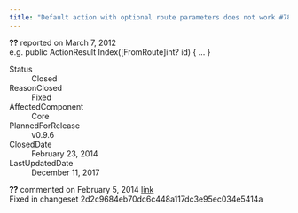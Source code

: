 ```yaml
---
title: "Default action with optional route parameters does not work #783"
---
```

<div class="issue-report">
   <div class="issue-header"><b>??</b> reported on 
      <time datetime="2012-03-07T12:46:49.44-08:00" title="2012-03-07T12:46:49.44-08:00">March 7, 2012</time>
   </div>
   <div class="issue-message" markdown="1">e.g.
public ActionResult Index([FromRoute]int? id) {
   ...
}
      
   </div>
   <div class="issue-footer">
      <dl>
         <dt>Status</dt>
         <dd>Closed</dd>
         <dt>ReasonClosed</dt>
         <dd>Fixed</dd>
         <dt>AffectedComponent</dt>
         <dd>Core</dd>
         <dt>PlannedForRelease</dt>
         <dd>v0.9.6</dd>
         <dt>ClosedDate</dt>
         <dd>
            <time datetime="2014-02-23T19:19:03.797-08:00" title="2014-02-23T19:19:03.797-08:00">February 23, 2014</time>
         </dd>
         <dt>LastUpdatedDate</dt>
         <dd>
            <time datetime="2017-12-11T02:15:56.247-08:00" title="2017-12-11T02:15:56.247-08:00">December 11, 2017</time>
         </dd>
      </dl>
   </div>
</div>
<div id="post132729" class="issue-comment">
   <div class="issue-header"><b>??</b> commented on 
      <time datetime="2014-02-05T11:42:29.713-08:00" title="2014-02-05T11:42:29.713-08:00">February 5, 2014</time> <a href="#post132729" class="post-link">link</a></div>
   <div class="issue-message" markdown="1">Fixed in changeset 2d2c9684eb70dc6c448a117dc3e95ec034e5414a
      
   </div>
</div>